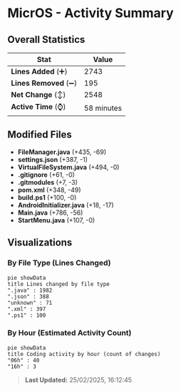 # MicrOS - Activity Summary 

## Overall Statistics

| Stat                   | Value                                                             |
| ---------------------- | ----------------------------------------------------------------- |
| **Lines Added** (➕)   | 2743                                          |
| **Lines Removed** (➖) | 195                                        |
| **Net Change** (↕)    | 2548                |
| **Active Time** (⌚)   | 58 minutes |


## Modified Files
- **FileManager.java** (+435, -69)
- **settings.json** (+387, -1)
- **VirtualFileSystem.java** (+494, -0)
- **.gitignore** (+61, -0)
- **.gitmodules** (+7, -3)
- **pom.xml** (+348, -49)
- **build.ps1** (+100, -0)
- **AndroidInitializer.java** (+18, -17)
- **Main.java** (+786, -56)
- **StartMenu.java** (+107, -0)

## Visualizations

### By File Type (Lines Changed)

```mermaid
pie showData
title Lines changed by file type
".java" : 1982
".json" : 388
"unknown" : 71
".xml" : 397
".ps1" : 100
```

### By Hour (Estimated Activity Count)

```mermaid
pie showData
title Coding activity by hour (count of changes)
"06h" : 40
"16h" : 3
```


> **Last Updated:** 25/02/2025, 16:12:45